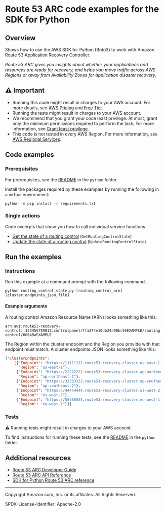 # Route 53 ARC code examples for the SDK for Python

## Overview

Shows how to use the AWS SDK for Python (Boto3) to work with Amazon Route 53 Application Recovery Controller.

<!--custom.overview.start-->
<!--custom.overview.end-->

_Route 53 ARC gives you insights about whether your applications and resources are ready for recovery, and helps you move traffic across AWS Regions or away from Availability Zones for application disaster recovery._

## ⚠ Important

* Running this code might result in charges to your AWS account. For more details, see [AWS Pricing](https://aws.amazon.com/pricing/) and [Free Tier](https://aws.amazon.com/free/).
* Running the tests might result in charges to your AWS account.
* We recommend that you grant your code least privilege. At most, grant only the minimum permissions required to perform the task. For more information, see [Grant least privilege](https://docs.aws.amazon.com/IAM/latest/UserGuide/best-practices.html#grant-least-privilege).
* This code is not tested in every AWS Region. For more information, see [AWS Regional Services](https://aws.amazon.com/about-aws/global-infrastructure/regional-product-services).

<!--custom.important.start-->
<!--custom.important.end-->

## Code examples

### Prerequisites

For prerequisites, see the [README](../../README.md#Prerequisites) in the `python` folder.

Install the packages required by these examples by running the following in a virtual environment:

```
python -m pip install -r requirements.txt
```

<!--custom.prerequisites.start-->
<!--custom.prerequisites.end-->

### Single actions

Code excerpts that show you how to call individual service functions.

- [Get the state of a routing control](routing_control_states.py#L37) (`GetRoutingControlState`)
- [Update the state of a routing control](routing_control_states.py#L66) (`UpdateRoutingControlState`)


<!--custom.examples.start-->
<!--custom.examples.end-->

## Run the examples

### Instructions


<!--custom.instructions.start-->
Run this example at a command prompt with the following command.

```commandline
python routing_control_state.py [routing_control_arn] [cluster_endpoints_json_file]
``` 

#### Example arguments

A routing control Amazon Resource Name (ARN) looks something like this:

`arn:aws:route53-recovery-control::123456789012:controlpanel/ffa374e10db34a90bc56EXAMPLE/routingcontrol/60649aEXAMPLE`

The Region within the cluster endpoint and the Region you provide with that endpoint 
must match. A cluster endpoints JSON looks something like this:

```json
{"ClusterEndpoints": 
    [{"Endpoint": "https://11111111.route53-recovery-cluster.us-east-1.amazonaws.com/v1", 
      "Region": "us-east-1"}, 
     {"Endpoint": "https://22222222.route53-recovery-cluster.ap-northeast-1.amazonaws.com/v1",
      "Region": "ap-northeast-1"},
     {"Endpoint": "https://33333333.route53-recovery-cluster.ap-southeast-2.amazonaws.com/v1",
      "Region": "ap-southeast-2"},
     {"Endpoint": "https://44444444.route53-recovery-cluster.us-west-2.amazonaws.com/v1",
      "Region": "us-west-2"},
     {"Endpoint": "https://55555555.route53-recovery-cluster.eu-west-1.amazonaws.com/v1",
      "Region": "eu-west-1"}]}
```
<!--custom.instructions.end-->



### Tests

⚠ Running tests might result in charges to your AWS account.


To find instructions for running these tests, see the [README](../../README.md#Tests)
in the `python` folder.



<!--custom.tests.start-->
<!--custom.tests.end-->

## Additional resources

- [Route 53 ARC Developer Guide](https://docs.aws.amazon.com/r53recovery/latest/dg/what-is-route53-recovery.html)
- [Route 53 ARC API Reference](https://docs.aws.amazon.com/routing-control/latest/APIReference/Welcome.html)
- [SDK for Python Route 53 ARC reference](https://boto3.amazonaws.com/v1/documentation/api/latest/reference/services/route53-recovery-cluster.html)

<!--custom.resources.start-->
<!--custom.resources.end-->

---

Copyright Amazon.com, Inc. or its affiliates. All Rights Reserved.

SPDX-License-Identifier: Apache-2.0